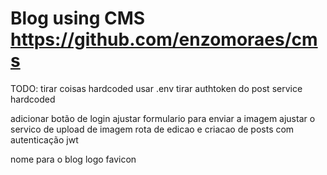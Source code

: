 # Blog using CMS https://github.com/enzomoraes/cms

TODO:
tirar coisas hardcoded usar .env
tirar authtoken do post service hardcoded

adicionar botão de login
ajustar formulario para enviar a imagem
ajustar o servico de upload de imagem
rota de edicao e criacao de posts com autenticação jwt

nome para o blog
logo
favicon